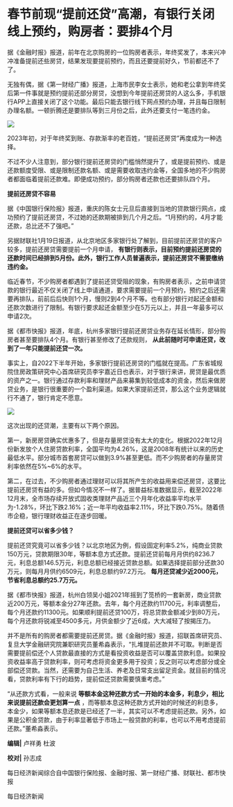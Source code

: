 # 春节前现“提前还贷”高潮，有银行关闭线上预约，购房者：要排4个月

据《金融时报》报道，前年在北京购房的一位购房者表示，年终奖发了，本来兴冲冲准备提前还些房贷，结果发现要提前预约，而且还要提前好久，节前都还不了了。

无独有偶，据《第一财经广播》报道，上海市民李女士表示，她和老公拿到年终奖后第一件事就是预约提前还部分房贷，没想到今年提前还房贷的人这么多，手机银行APP上直接关闭了这个功能。最后只能去银行线下网点预约办理，并且每日限制办理名额。一顿折腾还是要排队等到三月份之后，此外还要支付一笔违约金。

![](https://inews.gtimg.com/newsapp_bt/0/15619348239/1000)

2023年初，对于年终奖到账、存款渐丰的老百姓，“提前还房贷”再度成为一种选择。

不过不少人注意到，部分银行提前还房贷的门槛悄然提升了，或是提前预约、或是还款额度受限、或是限制还款名额、或是需要收取违约金等，全国多地的不少购房者都面临着提前还款难。即便成功预约，部分购房者还款也还要排队四个月。

**提前还房贷不容易**

据《中国银行保险报》报道，重庆的陈女士元旦后直接到当地的贷款银行网点，成功预约了提前还房贷，不过她的还款期被排到几个月之后。“1月预约的，4月才能还款，总比还不了强吧。”

另据财联社1月19日报道，从北京地区多家银行处了解到，目前提前还房贷的客户较多，提前还房贷需要提前一个月申请，
**有银行则表示，目前预约提前还房贷的还款时间已经排到5月份。此外，银行工作人员普遍表示，提前还房贷不需要缴纳违约金。**

临近春节，不少购房者都遇到了提前还贷受阻的现象，有购房者表示，之前申请贷款的银行最近不仅关闭了线上申请通道，要求需要提前一个月预约，预约之后还需要再排队，前前后后快则1个月，慢则2到4个月不等。也有部分银行对起还金额和还款次数进行了限制。有银行要求起还金额至少在5万元以上，并且一年最多可以申请2次。

据《都市快报》报道，年底，杭州多家银行提前还房贷业务存在延长情形，部分购房者甚至要排队4个月。有银行甚至修改了还款规则，
**从此前随时可申请还贷，改到了一年只能提前还贷一次。**

事实上，自2022下半年开始，多家银行提前还房贷的门槛就在提高。广东省城规院住房政策研究中心首席研究员李宇嘉近日也表示，对于银行来讲，房贷是最优质的资产之一。银行通过存款利率和理财产品来募集到较低成本的资金，然后来做房贷业务，是银行很重要的一个盈利渠道。如果大家提前还贷，那么这个业务逻辑就行不通了，银行肯定不愿意。

![](https://inews.gtimg.com/newsapp_bt/0/15619348240/1000)

这次出现的还贷潮，主要有以下两个原因。

第一，新房房贷确实优惠多了，但是存量房贷没有太大的变化。根据2022年12月份新发放个人住房贷款利率，全国平均为4.26%，这是2008年有统计以来的历史最低水平。部分城市首套房贷可以做到3.9%甚至更低。而不少购房者的存量房贷利率依然在5%~6%的水平。

第二，在过去，不少购房者通过理财可以将其所产生的收益用来偿还房贷，这要比提前还房贷有益的多。但如今情况不一样了。据普益标准数据显示，截至2022年12月末，全市场存续开放式固收类理财产品近三个月年化收益率平均水平为-1.28%，环比下跌2.16%；近一年平均收益率2.11%，环比下跌0.75%。随着债市企稳，银行理财收益正在逐步回暖。

**提前还贷可以省多少钱？**

提前还贷究竟可以省多少钱？以北京地区为例，假设固定利率5.2%，纯商业贷款150万元，贷款期限30年，等额本息方式还款。提前还贷前每月月供约8236.7元，利息总额146.5万元，利息总额已经接近贷款总额。如果选择提前部分还款30万元，则每月月供约6509元，利息总额约97.2万元。
**每月还贷减少近2000元，节省利息总额约25.7万元。**

据《都市快报》报道，杭州白领吴小姐2021年摇到了笕桥的一套新房，商业贷款近200万元，等额本金分27年还款。去年，每个月还款约11700元，利率调整后，每个月还款约11300元。如果顺利提前还贷100万，将总贷款金额减少到80万元，每个月还款将锐减至4500多元，月供金额少了近6成，大大减轻了按揭压力。

并不是所有的购房者都需要提前还房贷。据《金融时报》报道，招联首席研究员、复旦大学金融研究院兼职研究员董希淼表示，“扎堆提前还款并不可取。判断是否需要提前偿还个人贷款最直接的方式是看投资收益是否可以覆盖贷款利息。如果投资收益率高于贷款利率，则可考虑将资金更多用于投资；反之则可以考虑部分或全部偿还贷款。当然，还需要为自己生活、养老及日常支出留足资金。就目前的情况看，贷款利率有下行的趋势，提前偿还贷款需要慎重考虑。”

“从还款方式看，一般来说 **等额本金这种还款方式一开始的本金多，利息少，相比来说提前还款会更划算一点**
，而等额本息这种还款方式开始的时候还的利息多，本金少，如果等额本息还款是已经还了一半，其实可以不考虑提前还款。另外，如果是公积金贷款，由于利率显著低于市场上一般贷款的利率，也可以不用考虑提前还款。”董希淼表示。

**编辑|** 卢祥勇 杜波

**校对|** 孙志成

每日经济新闻综合自中国银行保险报、金融时报、第一财经广播、财联社、都市快报

每日经济新闻

